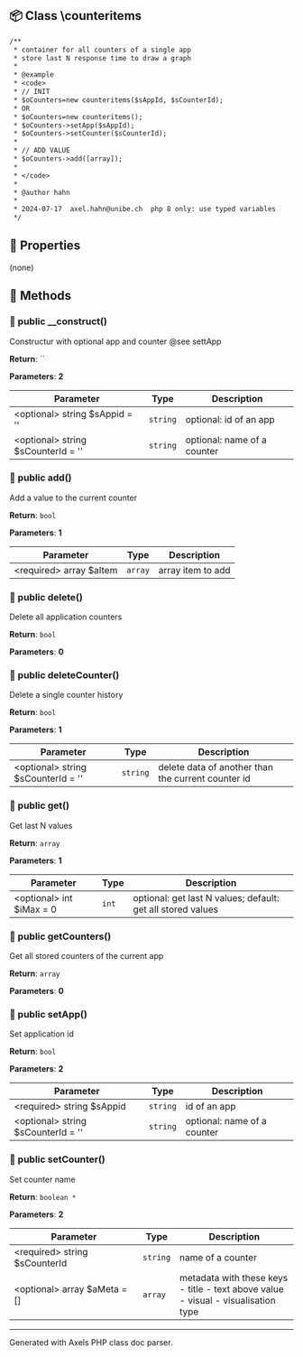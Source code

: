 ## 📦 Class \counteritems

```txt
/**
 * container for all counters of a single app
 * store last N response time to draw a graph
 *
 * @example
 * <code>
 * // INIT
 * $oCounters=new counteritems($sAppId, $sCounterId); 
 * OR
 * $oCounters=new counteritems();
 * $oCounters->setApp($sAppId);
 * $oCounters->setCounter($sCounterId);
 * 
 * // ADD VALUE
 * $oCounters->add([array]);
 * 
 * </code>
 *
 * @author hahn
 * 
 * 2024-07-17  axel.hahn@unibe.ch  php 8 only: use typed variables
 */
```

## 🔶 Properties

(none)

## 🔷 Methods

### 🔹 public __construct()

Constructur with optional app and counter@see settApp

**Return**: ``

**Parameters**: **2**

| Parameter | Type | Description
|--         |--    |--
| \<optional\> string $sAppid = '' | `string` | optional: id of an app
| \<optional\> string $sCounterId = '' | `string` | optional: name of a counter


### 🔹 public add()

Add a value to the current counter

**Return**: `bool`

**Parameters**: **1**

| Parameter | Type | Description
|--         |--    |--
| \<required\> array $aItem | `array` | array item to add


### 🔹 public delete()

Delete all application counters

**Return**: `bool`

**Parameters**: **0**


### 🔹 public deleteCounter()

Delete a single counter history

**Return**: `bool`

**Parameters**: **1**

| Parameter | Type | Description
|--         |--    |--
| \<optional\> string $sCounterId = '' | `string` | delete data of another than the current counter id


### 🔹 public get()

Get last N values

**Return**: `array`

**Parameters**: **1**

| Parameter | Type | Description
|--         |--    |--
| \<optional\> int $iMax = 0 | `int` | optional: get last N values; default: get all stored values


### 🔹 public getCounters()

Get all stored counters of the current app

**Return**: `array`

**Parameters**: **0**


### 🔹 public setApp()

Set application id

**Return**: `bool`

**Parameters**: **2**

| Parameter | Type | Description
|--         |--    |--
| \<required\> string $sAppid | `string` | id of an app
| \<optional\> string $sCounterId = '' | `string` | optional: name of a counter


### 🔹 public setCounter()

Set counter name

**Return**: `boolean *`

**Parameters**: **2**

| Parameter | Type | Description
|--         |--    |--
| \<required\> string $sCounterId | `string` | name of a counter
| \<optional\> array $aMeta = [] | `array` | metadata with these keys<br>                           - title  - text above value<br>                           - visual - visualisation type




---
Generated with Axels PHP class doc parser.